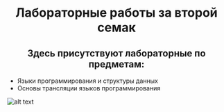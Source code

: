 <h1 align="center">Лабораторные работы за второй семак </h1>
<h2 align= "center"> Здесь присутствуют лабораторные по предметам: </h2>
<ul>
 <li>Языки программирования и структуры данных</li>
 <li>Основы трансляции языков программирования</li>
</ul>

![alt text](https://sun9-57.userapi.com/impg/msKEO8hvxkdYtKKpV1OtZRNpqwb098IMGBHp2A/TzChCBQ-svw.jpg?size=1280x1168&quality=96&sign=d9440610026aad893a0793d36337699c&type=album)
